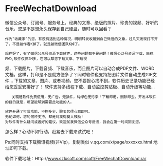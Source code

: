 # FreeWechatDownload
微信公众号、订阅号、服务号上，经典的文章、绝版的照片、珍贵的视频、好听的音乐，您是不是想永久保存到自己硬盘，随时可以回看？    

    作为“收藏家”的您，有没有遇到这种情况，明明转发收藏到自己微信的文章，过几天发现打不开了，不是被作者K掉了，就是被微信团队K掉了。

    现在好了，有了微信公众号资源下载软件，这些问题都不是问题！微信公众号资源下载，简称FWD,软件仅仅2M多，它可以帮您下载文章、下载视
频、下载图片，下载音频、下载音乐，而且图片可以自动合成PDF文件、WORD文档，这样，打印是不是就方便多了？同时软件也支持把图片文件自动生成GIF文件...
    下载的文章、图片、或者视频，您不要担心找不到，软件历史记录功能已经给您妥妥安排好了！
 软件支持多线程下载、自动监控剪贴板、自动升级等功能...

       关键是软件免费使用，无广告，无插件，纯绿色无污染！下载即用，删除即去。开发本软件的目的就是，希望能帮到需要此功能的人。

    软件开通了打赏功能，不拘多少，聊表您得心意即可。
    无论如何，您的何种支持，都是对我得莫大鼓励！
    对软件有什么疑问或者好的建议，欢迎加我微信公众号反馈，我会在第一时间回复您。
怎么样？心动不如行动，赶紧去下载来试试吧！

  Ps:同时支持下载腾讯视频(非Vip)，复制类似 v.qq.com/x/page/xxxxxxx.html  地址即可下载。

软件下载地址：Http://www.szlxsoft.com/soft/FreeWechatDownload.rar
